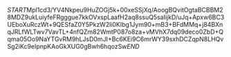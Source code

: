 $START$Mpl1cd3/YV4Nkpeu9HuZOGj5k+00xeSSjXq/AoogBQvitOgtaBCBBM28MDZ9ukLuiyfeFRgggue7kkOVxspLaafH2aq8ssuQ5saIijkD/uJq+Apxw6BC3UEboXuRczWt+9QESfaZ0Y5PkzW2li0KIbg1Jym90+mB3+BFdMMq+j84BXnqJRLfWLTwv7VavTL+4nfQZm82WmtP087o8za+vMVhX7dq09deco0ZbD+Qqma05Oo9NaYTGvRM9hLJsD0mJI+Bc6KEi9C6mrWY39sxhDCZqpN8LHQvSg2iKc9eIpnpKAoGkXUG0gBwh6hqozSw$END$